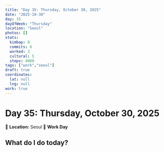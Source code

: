 ```yaml
---
title: "Day 35: Thursday, October 30, 2025"
date: "2025-10-30"
day: 35
dayOfWeek: "Thursday"
location: "Seoul"
photos: []
stats:
  kimbap: 0
  commits: 0
  worked: 3
  cultural: 5
  steps: 4000
tags: ["work","seoul"]
draft: true
coordinates:
  lat: null
  lng: null
work: true
---
```

# Day 35: Thursday, October 30, 2025

📍 **Location:** Seoul
💼 **Work Day**

## What do I do today?


